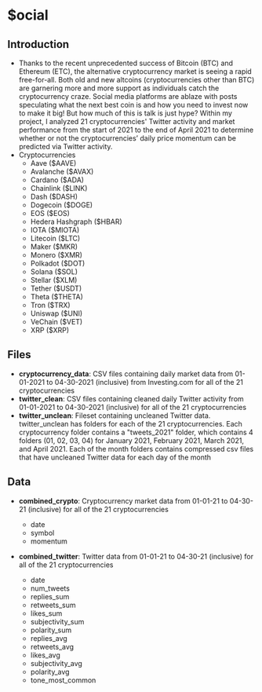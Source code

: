# $ocial

## Introduction
* Thanks to the recent unprecedented success of Bitcoin (BTC) and Ethereum (ETC), the alternative cryptocurrency market is seeing a rapid free-for-all.
Both old and new altcoins (cryptocurrencies other than BTC) are garnering more and more support as individuals catch the cryptocurrency craze. 
Social media platforms are ablaze with posts speculating what the next best coin is and how you need to invest now to make it big!
But how much of this is talk is just hype?
Within my project, I analyzed 21 cryptocurrencies' Twitter activity and market performance from the start of 2021 to the end of April 2021 to 
determine whether or not the cryptocurrencies’ daily price momentum can be predicted via Twitter activity.
* Cryptocurrencies
  * Aave ($AAVE)
  * Avalanche ($AVAX)
  * Cardano ($ADA)
  * Chainlink ($LINK)
  * Dash ($DASH)
  * Dogecoin ($DOGE)
  * EOS ($EOS)
  * Hedera Hashgraph ($HBAR)
  * IOTA ($MIOTA)
  * Litecoin ($LTC)
  * Maker ($MKR)
  * Monero ($XMR)
  * Polkadot ($DOT)
  * Solana ($SOL)
  * Stellar ($XLM)
  * Tether ($USDT)
  * Theta ($THETA)
  * Tron ($TRX)
  * Uniswap ($UNI)
  * VeChain ($VET)
  * XRP ($XRP)

## Files
* **cryptocurrency_data**: CSV files containing daily market data from 01-01-2021 to 04-30-2021 (inclusive) from Investing.com for all of the 21 cryptocurrencies
* **twitter_clean**: CSV files containing cleaned daily Twitter activity from 01-01-2021 to 04-30-2021 (inclusive) for all of the 21 cryptocurrencies
* **twitter_unclean**: Fileset containing uncleaned Twitter data. twitter_unclean has folders for each of the 21 cryptocurrencies. Each cryptocurrency folder contains a "tweets_2021" folder, which contains 4 folders (01, 02, 03, 04) for January 2021, February 2021, March 2021, and April 2021. Each of the month folders contains compressed csv files that have uncleaned Twitter data for each day of the month

## Data
* **combined_crypto**: Cryptocurrency market data from 01-01-21 to 04-30-21 (inclusive) for all of the 21 cryptocurrencies
  * date
  * symbol
  * momentum

* **combined_twitter**: Twitter data from 01-01-21 to 04-30-21 (inclusive) for all of the 21 cryptocurrencies
  * date
  * num_tweets
  * replies_sum
  * retweets_sum
  * likes_sum
  * subjectivity_sum
  * polarity_sum
  * replies_avg
  * retweets_avg
  * likes_avg
  * subjectivity_avg
  * polarity_avg
  * tone_most_common


